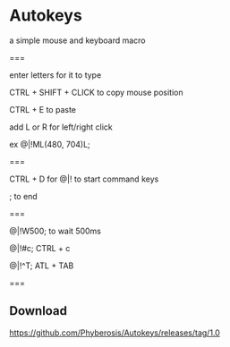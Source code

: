 # Autokeys

a simple mouse and keyboard macro

===

enter letters for it to type

CTRL + SHIFT + CLICK to copy mouse position

CTRL + E to paste

add L or R for left/right click

ex @|!ML(480, 704)L;

===

CTRL + D for @|! to start command keys

; to end

===

@|!W500;  to wait 500ms

@|!#c;    CTRL + c

@|!^T;    ATL + TAB

===

## Download
https://github.com/Phyberosis/Autokeys/releases/tag/1.0
